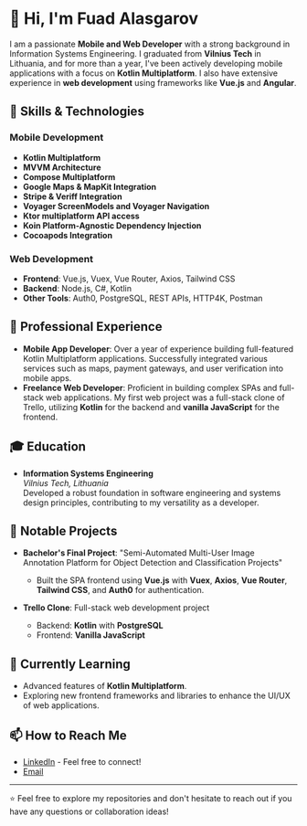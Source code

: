 # 👋 Hi, I'm Fuad Alasgarov

I am a passionate **Mobile and Web Developer** with a strong background in Information Systems Engineering. I graduated from **Vilnius Tech** in Lithuania, and for more than a year, I've been actively developing mobile applications with a focus on **Kotlin Multiplatform**. I also have extensive experience in **web development** using frameworks like **Vue.js** and **Angular**.

## 🔧 Skills & Technologies

### Mobile Development
- **Kotlin Multiplatform**
- **MVVM Architecture**
- **Compose Multiplatform**
- **Google Maps & MapKit Integration**
- **Stripe & Veriff Integration**
- **Voyager ScreenModels and Voyager Navigation**
- **Ktor multiplatform API access**
- **Koin Platform-Agnostic Dependency Injection**
- **Cocoapods Integration**

### Web Development
- **Frontend**: Vue.js, Vuex, Vue Router, Axios, Tailwind CSS
- **Backend**: Node.js, C#, Kotlin
- **Other Tools**: Auth0, PostgreSQL, REST APIs, HTTP4K, Postman

## 💼 Professional Experience

- **Mobile App Developer**: Over a year of experience building full-featured Kotlin Multiplatform applications. Successfully integrated various services such as maps, payment gateways, and user verification into mobile apps.
- **Freelance Web Developer**: Proficient in building complex SPAs and full-stack web applications. My first web project was a full-stack clone of Trello, utilizing **Kotlin** for the backend and **vanilla JavaScript** for the frontend.

## 🎓 Education

- **Information Systems Engineering**  
  *Vilnius Tech, Lithuania*  
  Developed a robust foundation in software engineering and systems design principles, contributing to my versatility as a developer.

## 📜 Notable Projects

- **Bachelor's Final Project**: "Semi-Automated Multi-User Image Annotation Platform for Object Detection and Classification Projects"
  - Built the SPA frontend using **Vue.js** with **Vuex**, **Axios**, **Vue Router**, **Tailwind CSS**, and **Auth0** for authentication.
  
- **Trello Clone**: Full-stack web development project
  - Backend: **Kotlin** with **PostgreSQL**
  - Frontend: **Vanilla JavaScript**
  
## 🌱 Currently Learning

- Advanced features of **Kotlin Multiplatform**.
- Exploring new frontend frameworks and libraries to enhance the UI/UX of web applications.

## 📫 How to Reach Me

- [LinkedIn](https://www.linkedin.com/in/fuadalasgarov/) - Feel free to connect!
- [Email](mailto:fuadalasgarov0120@gmail.com)

---

⭐️ Feel free to explore my repositories and don't hesitate to reach out if you have any questions or collaboration ideas!
